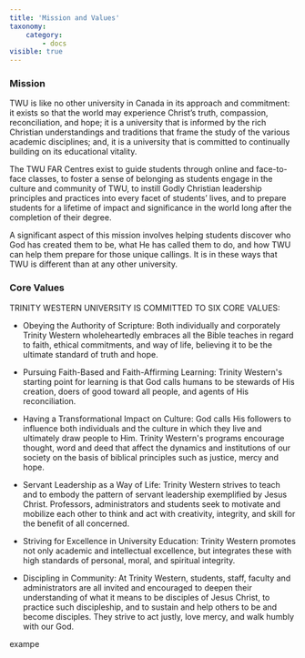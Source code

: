 ```yaml
---
title: 'Mission and Values'
taxonomy:
    category:
        - docs
visible: true
---
```



### Mission
TWU is like no other university in Canada in its approach and commitment: it exists so that the world may experience Christ’s truth, compassion, reconciliation, and hope; it is a university that is informed by the rich Christian understandings and traditions that frame the study of the various academic disciplines; and, it is a university that is committed to continually building on its educational vitality.

The TWU FAR Centres exist to guide students through online and face-to-face classes, to foster a sense of belonging as students engage in the culture and community of TWU, to instill Godly Christian leadership principles and practices into every facet of students’ lives, and to prepare students for a lifetime of impact and significance in the world long after the completion of their degree.

A significant aspect of this mission involves helping students discover who God has created them to be, what He has called them to do, and how TWU can help them prepare for those unique callings. It is in these ways that TWU is different than at any other university.

### Core Values
TRINITY WESTERN UNIVERSITY IS COMMITTED TO SIX CORE VALUES:

* Obeying the Authority of Scripture: Both individually and corporately Trinity Western wholeheartedly embraces all the Bible teaches in regard to faith, ethical commitments, and way of life, believing it to be the ultimate standard of truth and hope.

* Pursuing Faith-Based and Faith-Affirming Learning: Trinity Western's starting point for learning is that God calls humans to be stewards of His creation, doers of good toward all people, and agents of His reconciliation.

* Having a Transformational Impact on Culture: God calls His followers to influence both individuals and the culture in which they live and ultimately draw people to Him. Trinity Western's programs encourage thought, word and deed that affect the dynamics and institutions of our society on the basis of biblical principles such as justice, mercy and hope.

* Servant Leadership as a Way of Life: Trinity Western strives to teach and to embody the pattern of servant leadership exemplified by Jesus Christ. Professors, administrators and students seek to motivate and mobilize each other to think and act with creativity, integrity, and skill for the benefit of all concerned.

* Striving for Excellence in University Education: Trinity Western promotes not only academic and intellectual excellence, but integrates these with high standards of personal, moral, and spiritual integrity.

* Discipling in Community: At Trinity Western, students, staff, faculty and administrators are all invited and encouraged to deepen their understanding of what it means to be disciples of Jesus Christ, to practice such discipleship, and to sustain and help others to be and become disciples. They strive to act justly, love mercy, and walk humbly with our God.

exampe
